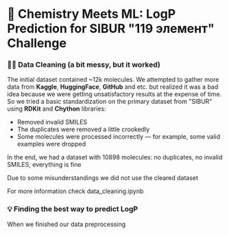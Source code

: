 # 🧪 Chemistry Meets ML: LogP Prediction for SIBUR "119 элемент" Challenge

### 🕵️‍♂️ Data Cleaning (a bit messy, but it worked)

The initial dataset contained ~12k molecules. We attempted to gather more data from **Kaggle**, **HuggingFace**, **GitHub** and etc. but realized it was a bad idea because we were getting unsatisfactory results at the expense of time. So we tried a basic standardization on the primary dataset from "SIBUR" using **RDKit** and **Chython** libraries:

* Removed invalid SMILES  
* The duplicates were removed a little crookedly  
* Some molecules were processed incorrectly — for example, some valid examples were dropped  

In the end, we had a dataset with 10898 molecules: no duplicates, no invalid SMILES, everything is fine

Due to some misunderstandings we did not use the cleared dataset

For more information check data_cleaning.ipynb 

### 💡 Finding the best way to predict LogP

When we finished our data preprocessing 


